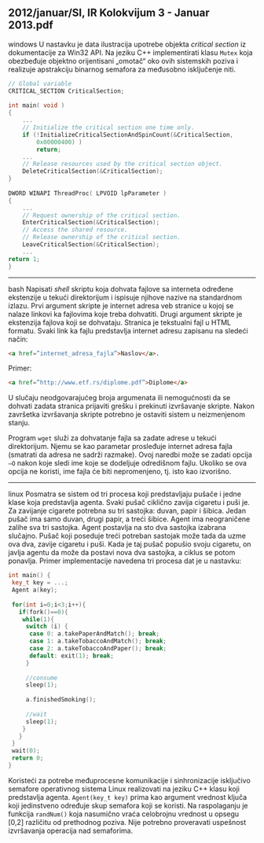 2012/januar/SI, IR Kolokvijum 3 - Januar 2013.pdf
--------------------------------------------------------------------------------
windows
U  nastavku  je  data  ilustracija upotrebe  objekta *critical section* iz  dokumentacije za Win32 API. Na  jeziku  C++  implementirati  klasu `Mutex` koja  obezbeđuje  objektno  orijentisani „omotač“ oko ovih sistemskih poziva i realizuje apstrakciju binarnog semafora za međusobno isključenje niti.
```cpp
// Global variable 
CRITICAL_SECTION CriticalSection;  
 
int main( void ) 
{ 
    ... 
    // Initialize the critical section one time only. 
    if (!InitializeCriticalSectionAndSpinCount(&CriticalSection,  
        0x00000400) )  
        return; 
    ... 
    // Release resources used by the critical section object. 
    DeleteCriticalSection(&CriticalSection); 
} 
 
DWORD WINAPI ThreadProc( LPVOID lpParameter ) 
{ 
    ... 
    // Request ownership of the critical section. 
    EnterCriticalSection(&CriticalSection);  
    // Access the shared resource. 
    // Release ownership of the critical section. 
    LeaveCriticalSection(&CriticalSection); 
    ... 
return 1; 
}
```

--------------------------------------------------------------------------------
bash
Napisati *shell* skriptu koja  dohvata  fajlove  sa  interneta  određene  ekstenzije u  tekući direktorijum i ispisuje njihove nazive na standardnom izlazu. Prvi argument skripte je internet adresa veb stranice u kojoj se nalaze linkovi ka fajlovima koje treba dohvatiti. Drugi argument skripte  je  ekstenzija fajlova  koji  se  dohvataju.  Stranica  je  tekstualni  fajl  u  HTML formatu. Svaki link ka fajlu predstavlja internet adresu zapisanu na sledeći način:
```html
<a href=”internet_adresa_fajla”>Naslov</a>.
```
Primer:
```html
<a href=”http://www.etf.rs/diplome.pdf”>Diplome</a>
```
U slučaju neodgovarajućeg broja argumenata ili nemogućnosti da se dohvati zadata stranica prijaviti grešku i prekinuti izvršavanje skripte. Nakon završetka izvršavanja skripte potrebno je ostaviti sistem u neizmenjenom stanju.

Program `wget` služi za dohvatanje fajla sa zadate adrese u tekući direktorijum. Njemu se kao parametar prosleđuje internet adresa fajla (smatrati da adresa ne sadrži razmake). Ovoj naredbi može se zadati opcija `–O` nakon koje sledi ime koje se dodeljuje odredišnom fajlu. Ukoliko se ova opcija ne koristi, ime fajla će biti nepromenjeno, tj. isto kao izvorišno.  

--------------------------------------------------------------------------------
linux
Posmatra  se sistem  od  tri  procesa  koji  predstavljaju  pušače  i  jedne  klase  koja  predstavlja agenta. Svaki pušač ciklično zavija cigaretu i puši je. Za zavijanje cigarete potrebna su tri sastojka: duvan, papir i šibica. Jedan pušač ima samo duvan, drugi papir, a treći šibice. Agent ima  neograničene  zalihe  sva  tri  sastojka.  Agent  postavlja  na  sto  dva  sastojka  izabrana slučajno.  Pušač  koji  poseduje  treći  potreban  sastojak  može  tada  da  uzme  ova  dva,  zavije cigaretu i puši. Kada je taj pušač popušio svoju cigaretu, on javlja agentu da može da postavi nova dva sastojka, a ciklus se potom ponavlja. Primer implementacije navedena tri procesa dat je u nastavku:
```cpp
int main() { 
 key_t key = ...; 
 Agent a(key); 
 
 for(int i=0;i<3;i++){ 
   if(fork()==0){ 
    while(1){ 
     switch (i) { 
      case 0: a.takePaperAndMatch(); break; 
      case 1: a.takeTobaccoAndMatch(); break; 
      case 2: a.takeTobaccoAndPaper(); break; 
      default: exit(1); break; 
     }  
 
     //consume 
     sleep(1); 
 
     a.finishedSmoking(); 
 
     //wait 
     sleep(1); 
    } 
   } 
 } 
 wait(0); 
 return 0; 
}
```
Koristeći za   potrebe međuprocesne  komunikacije  i  sinhronizacije isključivo semafore operativnog   sistema   Linux   realizovati na   jeziku   C++   klasu   koji   predstavlja   agenta. `Agent(key_t key)` prima  kao  argument vrednost  ključa  koji  jedinstveno  određuje  skup semafora koji  se  koristi. Na  raspolaganju  je  funkcija `randNum()` koja  nasumično  vraća celobrojnu vrednost u opsegu [0,2] različitu od prethodnog poziva. Nije potrebno proveravati uspešnost izvršavanja operacija nad semaforima. 
